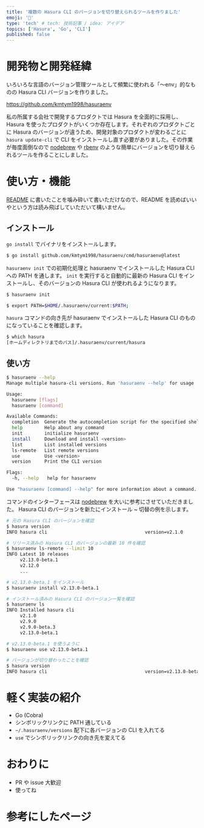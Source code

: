 ```yaml
---
title: '複数の Hasura CLI のバージョンを切り替えられるツールを作りました'
emoji: '🕺'
type: 'tech' # tech: 技術記事 / idea: アイデア
topics: ['Hasura', 'Go', 'CLI']
published: false
---
```


# 開発物と開発経緯

いろいろな言語のバージョン管理ツールとして頻繁に使われる「〜env」的なものの Hasura CLI バージョンを作りました。

https://github.com/kmtym1998/hasuraenv

私の所属する会社で開発するプロダクトでは Hasura を全面的に採用し、Hasura を使ったプロダクトがいくつか存在します。それぞれのプロダクトごとに Hasura のバージョンが違うため、開発対象のプロダクトが変わるごとに `hasura update-cli` で CLI をインストールし直す必要がありました。その作業が毎度面倒なので [nodebrew](https://github.com/hokaccha/nodebrew) や [rbenv](https://github.com/rbenv/rbenv) のような簡単にバージョンを切り替えられるツールを作ることにしました。

# 使い方・機能

[README](https://github.com/kmtym1998/hasuraenv/blob/main/README.md) に書いたことを噛み砕いて書いただけなので、README を読めばいいやという方は読み飛ばしていただいて構いません。

## インストール

`go install` でバイナリをインストールします。

```sh
$ go install github.com/kmtym1998/hasuraenv/cmd/hasuraenv@latest
```

`hasuraenv init` での初期化処理と hasuraenv でインストールした Hasura CLI への PATH を通します。
`init` を実行すると自動的に最新の Hasura CLI をインストールし、そのバージョンの Hasura CLI が使われるようになります。

```sh
$ hasuraenv init

$ export PATH=$HOME/.hasuraenv/current:$PATH;
```

`hasura` コマンドの向き先が hasuraenv でインストールした Hasura CLI のものになっていることを確認します。

```sh
$ which hasura
[ホームディレクトリまでのパス]/.hasuraenv/current/hasura
```

## 使い方

```sh
$ hasuraenv --help
Manage multiple hasura-cli versions. Run 'hasuraenv --help' for usage

Usage:
  hasuraenv [flags]
  hasuraenv [command]

Available Commands:
  completion  Generate the autocompletion script for the specified shell
  help        Help about any command
  init        initialize hasuraenv
  install     Download and install <version>
  list        List installed versions
  ls-remote   List remote versions
  use         Use <version>
  version     Print the CLI version

Flags:
  -h, --help   help for hasuraenv

Use "hasuraenv [command] --help" for more information about a command.
```

コマンドのインターフェースは [nodebrew](https://github.com/hokaccha/nodebrew) を大いに参考にさせていただきました。
Hasura CLI のバージョンを新たにインストール ~ 切替の例を示します。

```sh
# 元の Hasura CLI のバージョンを確認
$ hasura version
INFO hasura cli                                    version=v2.1.0

# リリース済みの Hasura CLI のバージョンの最新 10 件を確認
$ hasuraenv ls-remote --limit 10
INFO Latest 10 releases
     v2.13.0-beta.1
     v2.12.0
     ...

# v2.13.0-beta.1 をインストール
$ hasuraenv install v2.13.0-beta.1

# インストール済みの Hasura CLI のバージョン一覧を確認
$ hasuraenv ls
INFO Installed hasura cli
     v2.1.0
     v2.9.0
     v2.9.0-beta.3
     v2.13.0-beta.1

# v2.13.0-beta.1 を使うように
$ hasuraenv use v2.13.0-beta.1

# バージョンが切り替わったことを確認
$ hasura version
INFO hasura cli                                    version=v2.13.0-beta.1
```

# 軽く実装の紹介

- Go (Cobra)
- シンボリックリンクに PATH 通している
- `~/.hasuraenv/versions` 配下に各バージョンの CLI を入れてる
- `use` でシンボリックリンクの向き先を変えてる

# おわりに

- PR や issue 大歓迎
- 使ってね

# 参考にしたページ
